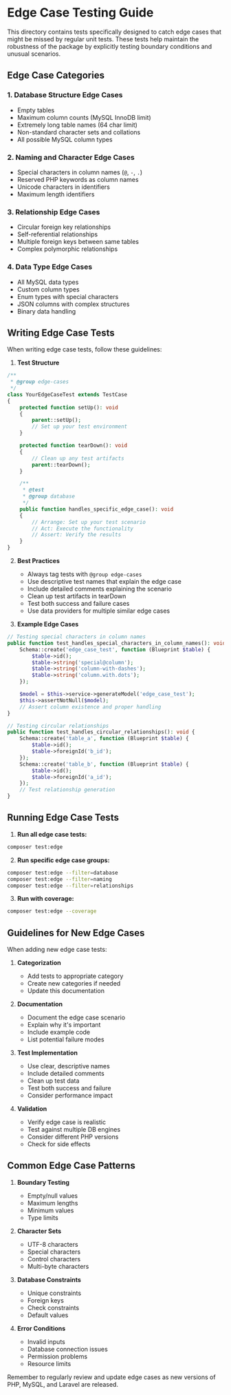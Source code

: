 # Edge Case Testing Guide

This directory contains tests specifically designed to catch edge cases that might be missed by regular unit tests. These tests help maintain the robustness of the package by explicitly testing boundary conditions and unusual scenarios.

## Edge Case Categories

### 1. Database Structure Edge Cases
- Empty tables
- Maximum column counts (MySQL InnoDB limit)
- Extremely long table names (64 char limit)
- Non-standard character sets and collations
- All possible MySQL column types

### 2. Naming and Character Edge Cases
- Special characters in column names (`@`, `-`, `.`)
- Reserved PHP keywords as column names
- Unicode characters in identifiers
- Maximum length identifiers

### 3. Relationship Edge Cases
- Circular foreign key relationships
- Self-referential relationships
- Multiple foreign keys between same tables
- Complex polymorphic relationships

### 4. Data Type Edge Cases
- All MySQL data types
- Custom column types
- Enum types with special characters
- JSON columns with complex structures
- Binary data handling

## Writing Edge Case Tests

When writing edge case tests, follow these guidelines:

1. **Test Structure**
```php
/**
 * @group edge-cases
 */
class YourEdgeCaseTest extends TestCase
{
    protected function setUp(): void
    {
        parent::setUp();
        // Set up your test environment
    }

    protected function tearDown(): void
    {
        // Clean up any test artifacts
        parent::tearDown();
    }

    /**
     * @test
     * @group database
     */
    public function handles_specific_edge_case(): void
    {
        // Arrange: Set up your test scenario
        // Act: Execute the functionality
        // Assert: Verify the results
    }
}
```

2. **Best Practices**
   - Always tag tests with `@group edge-cases`
   - Use descriptive test names that explain the edge case
   - Include detailed comments explaining the scenario
   - Clean up test artifacts in tearDown
   - Test both success and failure cases
   - Use data providers for multiple similar edge cases

3. **Example Edge Cases**
```php
// Testing special characters in column names
public function test_handles_special_characters_in_column_names(): void {
    Schema::create('edge_case_test', function (Blueprint $table) {
        $table->id();
        $table->string('special@column');
        $table->string('column-with-dashes');
        $table->string('column.with.dots');
    });

    $model = $this->service->generateModel('edge_case_test');
    $this->assertNotNull($model);
    // Assert column existence and proper handling
}

// Testing circular relationships
public function test_handles_circular_relationships(): void {
    Schema::create('table_a', function (Blueprint $table) {
        $table->id();
        $table->foreignId('b_id');
    });
    Schema::create('table_b', function (Blueprint $table) {
        $table->id();
        $table->foreignId('a_id');
    });
    // Test relationship generation
}
```

## Running Edge Case Tests

1. **Run all edge case tests:**
```bash
composer test:edge
```

2. **Run specific edge case groups:**
```bash
composer test:edge --filter=database
composer test:edge --filter=naming
composer test:edge --filter=relationships
```

3. **Run with coverage:**
```bash
composer test:edge --coverage
```

## Guidelines for New Edge Cases

When adding new edge case tests:

1. **Categorization**
   - Add tests to appropriate category
   - Create new categories if needed
   - Update this documentation

2. **Documentation**
   - Document the edge case scenario
   - Explain why it's important
   - Include example code
   - List potential failure modes

3. **Test Implementation**
   - Use clear, descriptive names
   - Include detailed comments
   - Clean up test data
   - Test both success and failure
   - Consider performance impact

4. **Validation**
   - Verify edge case is realistic
   - Test against multiple DB engines
   - Consider different PHP versions
   - Check for side effects

## Common Edge Case Patterns

1. **Boundary Testing**
   - Empty/null values
   - Maximum lengths
   - Minimum values
   - Type limits

2. **Character Sets**
   - UTF-8 characters
   - Special characters
   - Control characters
   - Multi-byte characters

3. **Database Constraints**
   - Unique constraints
   - Foreign keys
   - Check constraints
   - Default values

4. **Error Conditions**
   - Invalid inputs
   - Database connection issues
   - Permission problems
   - Resource limits

Remember to regularly review and update edge cases as new versions of PHP, MySQL, and Laravel are released.
